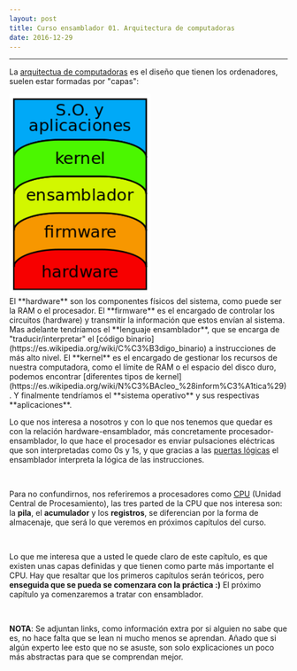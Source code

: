 ```yaml
---
layout: post
title: Curso ensamblador 01. Arquitectura de computadoras    
date: 2016-12-29
---
```

--------------------
La [arquitectua de computadoras](https://es.wikipedia.org/wiki/Arquitectura_de_computadoras) es el diseño que tienen los ordenadores, suelen estar formadas por "capas":
<br>

  <img src="/images/capas-arquitectura-computadoras.png" width="256" />

<br>
El **hardware** son los componentes físicos del sistema, como puede ser la RAM o el procesador. El **firmware** es el encargado de controlar los circuitos (hardware) y transmitir la información que estos envían al sistema. Mas adelante tendríamos el **lenguaje ensamblador**, que se encarga de "traducir/interpretar" el [código binario](https://es.wikipedia.org/wiki/C%C3%B3digo_binario) a instrucciones de más alto nivel. El **kernel** es el encargado de gestionar los recursos de nuestra computadora, como el límite de RAM o el espacio del disco duro, podemos encontrar [diferentes tipos de kernel](https://es.wikipedia.org/wiki/N%C3%BAcleo_%28inform%C3%A1tica%29). Y finalmente tendríamos el **sistema operativo** y sus respectivas **aplicaciones**.

<br>

Lo que nos interesa a nosotros y con lo que nos tenemos que quedar es con la relación hardware-ensamblador, más concretamente procesador-ensamblador, lo que hace el procesador es enviar pulsaciones eléctricas que son interpretadas como 0s y 1s, y que gracias a las [puertas lógicas](https://es.wikipedia.org/wiki/Puerta_l%C3%B3gica) el ensamblador interpreta la lógica de las instrucciones. 

<br>

Para no confundirnos, nos referiremos a procesadores como [CPU](https://es.wikipedia.org/wiki/Unidad_central_de_procesamiento) (Unidad Central de Procesamiento), las tres parted de la CPU que nos interesa son: la **pila**, el **acumulador** y los **registros**, se diferencian por la forma de almacenaje, que será lo que veremos en próximos capítulos del curso. 

<br>

Lo que me interesa que a usted le quede claro de este capítulo, es que existen unas capas definidas y que tienen como parte más importante el CPU. Hay que resaltar que los primeros capítulos serán teóricos, pero **enseguida que se pueda se comenzara con la práctica :)** El próximo capítulo ya comenzaremos a tratar con ensamblador. 

<br>

**NOTA**: Se adjuntan links, como información extra por si alguien no sabe que es, no hace falta que se lean ni mucho menos se aprendan. Añado que si algún experto lee esto que no se asuste, son solo explicaciones un poco más abstractas para que se comprendan mejor. 
